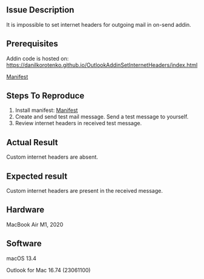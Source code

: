 Issue Description
-----------------
It is impossible to set internet headers for outgoing mail in on-send addin.


Prerequisites
-------------
Addin code is hosted on: https://danilkorotenko.github.io/OutlookAddinSetInternetHeaders/index.html

[Manifest](/manifest.xml)


Steps To Reproduce
------------------
1. Install manifest: [Manifest](/manifest.xml)
2. Create and send test mail message. Send a test message to yourself.
3. Review internet headers in received test message.


Actual Result
-------------
Custom internet headers are absent.


Expected result
---------------
Custom internet headers are present in the received message.


Hardware
--------
MacBook Air M1, 2020


Software
--------
macOS 13.4

Outlook for Mac 16.74 (23061100)
